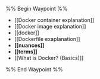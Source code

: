 %% Begin Waypoint %%
- [[Docker container explanation]]
- [[Docker image explanation]]
- [[docker]]
- [[Dockerfile exaplanation]]
- **[[nuances]]**
- **[[terms]]**
- [[What is Docker? (Basics)]]

%% End Waypoint %%